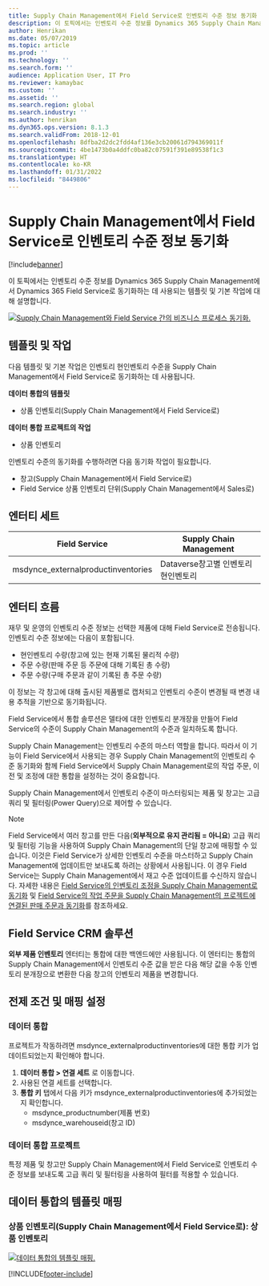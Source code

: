 ```yaml
---
title: Supply Chain Management에서 Field Service로 인벤토리 수준 정보 동기화
description: 이 토픽에서는 인벤토리 수준 정보를 Dynamics 365 Supply Chain Management에서 Dynamics 365 Field Service로 동기화하는 데 사용되는 템플릿 및 기본 작업에 대해 설명합니다.
author: Henrikan
ms.date: 05/07/2019
ms.topic: article
ms.prod: ''
ms.technology: ''
ms.search.form: ''
audience: Application User, IT Pro
ms.reviewer: kamaybac
ms.custom: ''
ms.assetid: ''
ms.search.region: global
ms.search.industry: ''
ms.author: henrikan
ms.dyn365.ops.version: 8.1.3
ms.search.validFrom: 2018-12-01
ms.openlocfilehash: 8dfba2d2dc2fdd4af136e3cb20061d794369011f
ms.sourcegitcommit: 4be1473b0a4ddfc0ba82c07591f391e89538f1c3
ms.translationtype: HT
ms.contentlocale: ko-KR
ms.lasthandoff: 01/31/2022
ms.locfileid: "8449806"
---
```

# <a name="synchronize-inventory-level-information-from-supply-chain-management-to-field-service"></a>Supply Chain Management에서 Field Service로 인벤토리 수준 정보 동기화 

[!include[banner](../includes/banner.md)]



이 토픽에서는 인벤토리 수준 정보를 Dynamics 365 Supply Chain Management에서 Dynamics 365 Field Service로 동기화하는 데 사용되는 템플릿 및 기본 작업에 대해 설명합니다.

[![Supply Chain Management와 Field Service 간의 비즈니스 프로세스 동기화.](./media/FSOnHandOW.png)](./media/FSOnHandOW.png)

## <a name="templates-and-tasks"></a>템플릿 및 작업
다음 템플릿 및 기본 작업은 인벤토리 현인벤토리 수준을 Supply Chain Management에서 Field Service로 동기화하는 데 사용됩니다.

**데이터 통합의 템플릿**
- 상품 인벤토리(Supply Chain Management에서 Field Service로)
  
**데이터 통합 프로젝트의 작업**
- 상품 인벤토리

인벤토리 수준의 동기화를 수행하려면 다음 동기화 작업이 필요합니다.
- 창고(Supply Chain Management에서 Field Service로) 
- Field Service 상품 인벤토리 단위(Supply Chain Management에서 Sales로) 

## <a name="entity-set"></a>엔터티 세트

| Field Service                      | Supply Chain Management                |
|------------------------------------|----------------------------------------|
| msdynce_externalproductinventories | Dataverse창고별 인벤토리 현인벤토리     |

## <a name="entity-flow"></a>엔터티 흐름
재무 및 운영의 인벤토리 수준 정보는 선택한 제품에 대해 Field Service로 전송됩니다. 인벤토리 수준 정보에는 다음이 포함됩니다. 
- 현인벤토리 수량(창고에 있는 현재 기록된 물리적 수량)
- 주문 수량(판매 주문 등 주문에 대해 기록된 총 수량)
- 주문 수량(구매 주문과 같이 기록된 총 주문 수량)

이 정보는 각 창고에 대해 출시된 제품별로 캡처되고 인벤토리 수준이 변경될 때 변경 내용 추적을 기반으로 동기화됩니다.

Field Service에서 통합 솔루션은 델타에 대한 인벤토리 분개장을 만들어 Field Service의 수준이 Supply Chain Management의 수준과 일치하도록 합니다.

Supply Chain Management는 인벤토리 수준의 마스터 역할을 합니다. 따라서 이 기능이 Field Service에서 사용되는 경우 Supply Chain Management의 인벤토리 수준 동기화와 함께 Field Service에서 Supply Chain Management로의 작업 주문, 이전 및 조정에 대한 통합을 설정하는 것이 중요합니다.

Supply Chain Management에서 인벤토리 수준이 마스터링되는 제품 및 창고는 고급 쿼리 및 필터링(Power Query)으로 제어할 수 있습니다.

> [!NOTE]
> Field Service에서 여러 창고를 만든 다음(**외부적으로 유지 관리됨 = 아니요**) 고급 쿼리 및 필터링 기능을 사용하여 Supply Chain Management의 단일 창고에 매핑할 수 있습니다. 이것은 Field Service가 상세한 인벤토리 수준을 마스터하고 Supply Chain Management에 업데이트만 보내도록 하려는 상황에서 사용됩니다. 이 경우 Field Service는 Supply Chain Management에서 재고 수준 업데이트를 수신하지 않습니다. 자세한 내용은 [Field Service의 인벤토리 조정을 Supply Chain Management로 동기화](/dynamics365/unified-operations/supply-chain/sales-marketing/synchronize-inventory-adjustments) 및 [Field Service의 작업 주문을 Supply Chain Management의 프로젝트에 연결된 판매 주문과 동기화](/dynamics365/unified-operations/supply-chain/sales-marketing/field-service-work-order)를 참조하세요.

## <a name="field-service-crm-solution"></a>Field Service CRM 솔루션
**외부 제품 인벤토리** 엔터티는 통합에 대한 백엔드에만 사용됩니다. 이 엔터티는 통합의 Supply Chain Management에서 인벤토리 수준 값을 받은 다음 해당 값을 수동 인벤토리 분개장으로 변환한 다음 창고의 인벤토리 제품을 변경합니다.

## <a name="prerequisites-and-mapping-setup"></a>전제 조건 및 매핑 설정

### <a name="data-integration"></a>데이터 통합
프로젝트가 작동하려면 msdynce_externalproductinventories에 대한 통합 키가 업데이트되었는지 확인해야 합니다.
1.  **데이터 통합 > 연결 세트** 로 이동합니다.
2.  사용된 연결 세트를 선택합니다.
3.  **통합 키** 탭에서 다음 키가 msdynce_externalproductinventories에 추가되었는지 확인합니다.
      - msdynce_productnumber(제품 번호)
      - msdynce_warehouseid(창고 ID)
      
### <a name="data-integration-project"></a>데이터 통합 프로젝트
특정 제품 및 창고만 Supply Chain Management에서 Field Service로 인벤토리 수준 정보를 보내도록 고급 쿼리 및 필터링을 사용하여 필터를 적용할 수 있습니다.

## <a name="template-mapping-in-data-integration"></a>데이터 통합의 템플릿 매핑

### <a name="product-inventory-supply-chain-management-to-field-service-product-inventory"></a>상품 인벤토리(Supply Chain Management에서 Field Service로): 상품 인벤토리

[![데이터 통합의 템플릿 매핑.](./media/FSinventoryLevel1.png)](./media/FSinventoryLevel1.png)


[!INCLUDE[footer-include](../../includes/footer-banner.md)]